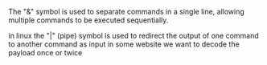 The "&" symbol is used to separate commands in a single line, allowing multiple commands to be executed sequentially.

  in linux the "|" (pipe) symbol is used to redirect the output of one command to another command as input
in some website we want to decode the payload once or twice

